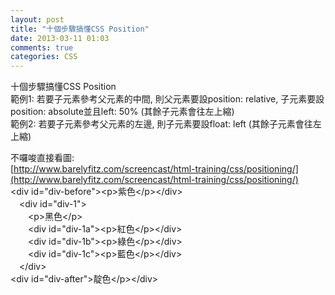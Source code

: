 ```yaml
---
layout: post
title: "十個步驟搞懂CSS Position"
date: 2013-03-11 01:03
comments: true
categories: CSS
---
```

十個步驟搞懂CSS Position  
範例1: 若要子元素參考父元素的中間, 則父元素要設position: relative, 子元素要設position: absolute並且left: 50% \(其餘子元素會往左上縮\)  
範例2: 若要子元素參考父元素的左邊, 則子元素要設float: left \(其餘子元素會往左上縮\)


不囉唆直接看圖:  
[http://www.barelyfitz.com/screencast/html-training/css/positioning/](http://www.barelyfitz.com/screencast/html-training/css/positioning/)  
\<div id="div-before"\>\<p\>紫色\</p\>\</div\>  
　\<div id="div-1"\>  
　　\<p\>黑色\</p\>  
　　\<div id="div-1a"\>\<p\>紅色\</p\>\</div\>  
　　\<div id="div-1b"\>\<p\>綠色\</p\>\</div\>  
　　\<div id="div-1c"\>\<p\>藍色\</p\>\</div\>  
　\</div\>  
\<div id="div-after"\>靛色\</p\>\</div\>  

